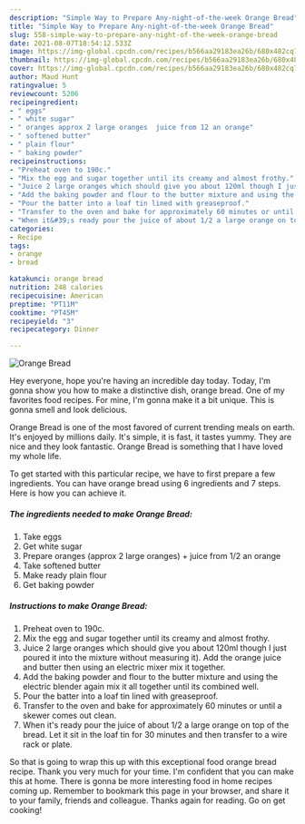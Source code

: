 ```yaml
---
description: "Simple Way to Prepare Any-night-of-the-week Orange Bread"
title: "Simple Way to Prepare Any-night-of-the-week Orange Bread"
slug: 558-simple-way-to-prepare-any-night-of-the-week-orange-bread
date: 2021-08-07T18:54:12.533Z
image: https://img-global.cpcdn.com/recipes/b566aa29183ea26b/680x482cq70/orange-bread-recipe-main-photo.jpg
thumbnail: https://img-global.cpcdn.com/recipes/b566aa29183ea26b/680x482cq70/orange-bread-recipe-main-photo.jpg
cover: https://img-global.cpcdn.com/recipes/b566aa29183ea26b/680x482cq70/orange-bread-recipe-main-photo.jpg
author: Maud Hunt
ratingvalue: 5
reviewcount: 5206
recipeingredient:
- " eggs"
- " white sugar"
- " oranges approx 2 large oranges  juice from 12 an orange"
- " softened butter"
- " plain flour"
- " baking powder"
recipeinstructions:
- "Preheat oven to 190c."
- "Mix the egg and sugar together until its creamy and almost frothy."
- "Juice 2 large oranges which should give you about 120ml though I just poured it into the mixture without measuring it). Add the orange juice and butter then using an electric mixer mix it together."
- "Add the baking powder and flour to the butter mixture and using the electric blender again mix it all together until its combined well."
- "Pour the batter into a loaf tin lined with greaseproof."
- "Transfer to the oven and bake for approximately 60 minutes or until a skewer comes out clean."
- "When it&#39;s ready pour the juice of about 1/2 a large orange on top of the bread. Let it sit in the loaf tin for 30 minutes and then transfer to a wire rack or plate."
categories:
- Recipe
tags:
- orange
- bread

katakunci: orange bread 
nutrition: 248 calories
recipecuisine: American
preptime: "PT11M"
cooktime: "PT45M"
recipeyield: "3"
recipecategory: Dinner

---
```



![Orange Bread](https://img-global.cpcdn.com/recipes/b566aa29183ea26b/680x482cq70/orange-bread-recipe-main-photo.jpg)

Hey everyone, hope you're having an incredible day today. Today, I'm gonna show you how to make a distinctive dish, orange bread. One of my favorites food recipes. For mine, I'm gonna make it a bit unique. This is gonna smell and look delicious.

Orange Bread is one of the most favored of current trending meals on earth. It's enjoyed by millions daily. It's simple, it is fast, it tastes yummy. They are nice and they look fantastic. Orange Bread is something that I have loved my whole life.




To get started with this particular recipe, we have to first prepare a few ingredients. You can have orange bread using 6 ingredients and 7 steps. Here is how you can achieve it.

<!--inarticleads1-->

##### The ingredients needed to make Orange Bread:

1. Take  eggs
1. Get  white sugar
1. Prepare  oranges (approx 2 large oranges) + juice from 1/2 an orange
1. Take  softened butter
1. Make ready  plain flour
1. Get  baking powder




<!--inarticleads2-->

##### Instructions to make Orange Bread:

1. Preheat oven to 190c.
1. Mix the egg and sugar together until its creamy and almost frothy.
1. Juice 2 large oranges which should give you about 120ml though I just poured it into the mixture without measuring it). Add the orange juice and butter then using an electric mixer mix it together.
1. Add the baking powder and flour to the butter mixture and using the electric blender again mix it all together until its combined well.
1. Pour the batter into a loaf tin lined with greaseproof.
1. Transfer to the oven and bake for approximately 60 minutes or until a skewer comes out clean.
1. When it&#39;s ready pour the juice of about 1/2 a large orange on top of the bread. Let it sit in the loaf tin for 30 minutes and then transfer to a wire rack or plate.




So that is going to wrap this up with this exceptional food orange bread recipe. Thank you very much for your time. I'm confident that you can make this at home. There is gonna be more interesting food in home recipes coming up. Remember to bookmark this page in your browser, and share it to your family, friends and colleague. Thanks again for reading. Go on get cooking!
